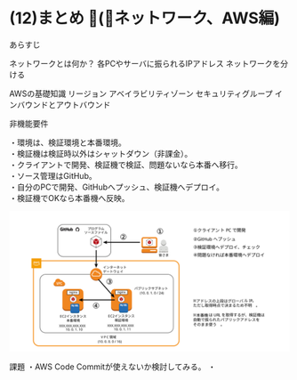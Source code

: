 # (12)まとめ (ネットワーク、AWS編)

あらすじ

ネットワークとは何か？
    各PCやサーバに振られるIPアドレス
    ネットワークを分ける


AWSの基礎知識
    リージョン
    アベイラビリティゾーン
    セキュリティグループ
    インバウンドとアウトバウンド
    




非機能要件

・環境は、検証環境と本番環境。  
・検証機は検証時以外はシャットダウン（非課金）。  
・クライアントで開発、検証機で検証、問題ないなら本番へ移行。  
・ソース管理はGitHub。  
・自分のPCで開発、GitHubへプッシュ、検証機へデプロイ。  
・検証機でOKなら本番機へ反映。  

![図1. AWS構成案](Fig1.svg)



課題
・AWS Code Commitが使えないか検討してみる。
・

